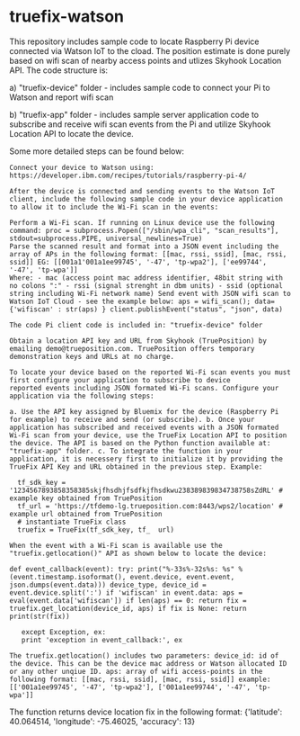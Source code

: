 # truefix-watson
This repository includes sample code to locate Raspberry Pi device connected via Watson IoT to the cload. The position estimate is done purely based on wifi scan of nearby access points and utlizes Skyhook Location API. The code structure is:

  a) "truefix-device" folder - includes sample code to connect your Pi to Watson and report wifi scan
  
  b) "truefix-app" folder - includes sample server application code to subscribe and receive wifi scan events from the Pi and utilize Skyhook Location API to locate the device.

Some more detailed steps can be found below:

    Connect your device to Watson using: https://developer.ibm.com/recipes/tutorials/raspberry-pi-4/

    After the device is connected and sending events to the Watson IoT client, include the following sample code in your device application to allow it to include the Wi-Fi scan in the events:

    Perform a Wi-Fi scan. If running on Linux device use the following command: proc = subprocess.Popen(["/sbin/wpa_cli", "scan_results"], stdout=subprocess.PIPE, universal_newlines=True)
    Parse the scanned result and format into a JSON event including the array of APs in the following format: [[mac, rssi, ssid], [mac, rssi, ssid]] EG: [[001a1'001a1ee99745', '-47', 'tp-wpa2'], ['ee99744', '-47', 'tp-wpa']]
    Where: - mac (access point mac address identifier, 48bit string with no colons ":" - rssi (signal strenght in dbm units) - ssid (optional string including Wi-Fi network name) Send event with JSON wifi scan to Watson IoT Cloud - see the example below: aps = wifi_scan(); data={'wifiscan' : str(aps) } client.publishEvent("status", "json", data)

    The code Pi client code is included in: "truefix-device" folder

    Obtain a location API key and URL from Skyhook (TruePosition) by emailing demo@trueposition.com. TruePosition offers temporary demonstration keys and URLs at no charge.

    To locate your device based on the reported Wi-Fi scan events you must first configure your application to subscribe to device
    reported events including JSON formated Wi-Fi scans. Configure your application via the following steps:

    a. Use the API key assigned by Bluemix for the device (Raspberry Pi for example) to receive and send (or subscribe). b. Once your application has subscribed and received events with a JSON formated Wi-Fi scan from your device, use the TrueFix Location API to position the device. The API is based on the Python function available at: "truefix-app" folder. c. To integrate the function in your application, it is necessery first to initialize it by providing the TrueFix API Key and URL obtained in the previous step. Example:

      tf_sdk_key = '1234567893858358385skjfhsdhjfsdfkjfhsdkwu238389839834738758sZdRL' # example key obtained from TruePosition
      tf_url = 'https://tfdemo-lg.trueposition.com:8443/wps2/location' # example url obtained from TruePosition
      # instantiate TrueFix class
      truefix = TrueFix(tf_sdk_key, tf_  url)

    When the event with a Wi-Fi scan is available use the "truefix.getlocation()" API as shown below to locate the device:

    def event_callback(event): try: print("%-33s%-32s%s: %s" % (event.timestamp.isoformat(), event.device, event.event, json.dumps(event.data))) device_type, device_id = event.device.split(':') if 'wifiscan' in event.data: aps = eval(event.data['wifiscan']) if len(aps) == 0: return fix = truefix.get_location(device_id, aps) if fix is None: return print(str(fix))

       except Exception, ex:
       print 'exception in event_callback:', ex

    The truefix.getlocation() includes two parameters: device_id: id of the device. This can be the device mac address or Watson allocated ID or any other unqiue ID. aps: array of wifi access-points in the following format: [[mac, rssi, ssid], [mac, rssi, ssid]] example: [['001a1ee99745', '-47', 'tp-wpa2'], ['001a1ee99744', '-47', 'tp-wpa']]

The function returns device location fix in the following format: {'latitude': 40.064514, 'longitude': -75.46025, 'accuracy': 13}
